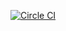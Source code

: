[![Circle CI](https://circleci.com/gh/danethurber/webpack-manifest-plugin.svg?style=shield)](https://circleci.com/gh/danethurber/webpack-manifest-plugin)

